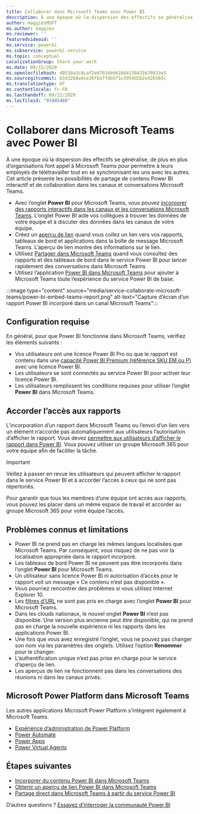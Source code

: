 ```yaml
---
title: Collaborer dans Microsoft Teams avec Power BI
description: À une époque où la dispersion des effectifs se généralise, de plus en plus d’organisations font appel à Microsoft Teams pour permettre à leurs employés de télétravailler tout en se synchronisant les uns avec les autres.
author: maggiesMSFT
ms.author: maggies
ms.reviewer: ''
featuredvideoid: ''
ms.service: powerbi
ms.subservice: powerbi-service
ms.topic: conceptual
LocalizationGroup: Share your work
ms.date: 09/15/2020
ms.openlocfilehash: d0510a3c8caf2e07034b9410d4338431670833e5
ms.sourcegitcommit: b3d32b8a4ce26fba7fdb5f1c5954d2b2e426503c
ms.translationtype: HT
ms.contentlocale: fr-FR
ms.lasthandoff: 09/22/2020
ms.locfileid: "91005488"
---
```

# <a name="collaborate-in-microsoft-teams-with-power-bi"></a>Collaborer dans Microsoft Teams avec Power BI

À une époque où la dispersion des effectifs se généralise, de plus en plus d’organisations font appel à Microsoft Teams pour permettre à leurs employés de télétravailler tout en se synchronisant les uns avec les autres. Cet article présente les possibilités de partage de contenu Power BI interactif et de collaboration dans les canaux et conversations Microsoft Teams. 

- Avec l’onglet **Power BI** pour Microsoft Teams, vous pouvez [incorporer des rapports interactifs dans les canaux et les conversations Microsoft Teams](service-embed-report-microsoft-teams.md). L’onglet Power BI aide vos collègues à trouver les données de votre équipe et à discuter des données dans les canaux de votre équipe. 
- Créez un [aperçu de lien](service-teams-link-preview.md) quand vous collez un lien vers vos rapports, tableaux de bord et applications dans la boîte de message Microsoft Teams. L’aperçu de lien montre des informations sur le lien. 
- Utilisez [Partager dans Microsoft Teams](service-share-report-teams.md) quand vous consultez des rapports et des tableaux de bord dans le service Power BI pour lancer rapidement des conversations dans Microsoft Teams.
- Utilisez l’application [Power BI dans Microsoft Teams](service-microsoft-teams-app.md) pour ajouter à Microsoft Teams toute l’expérience du service Power BI de base.
 
:::image type="content" source="media/service-collaborate-microsoft-teams/power-bi-embed-teams-report.png" alt-text="Capture d’écran d’un rapport Power BI incorporé dans un canal Microsoft Teams":::

## <a name="requirements"></a>Configuration requise

En général, pour que Power BI fonctionne dans Microsoft Teams, vérifiez les éléments suivants :

- Vos utilisateurs ont une licence Power BI Pro ou que le rapport est contenu dans une [capacité Power BI Premium (référence SKU EM ou P)](../admin/service-premium-what-is.md) avec une licence Power BI.
- Les utilisateurs se sont connectés au service Power BI pour activer leur licence Power BI.
- Les utilisateurs remplissent les conditions requises pour utiliser l’onglet **Power BI** dans Microsoft Teams.

## <a name="grant-access-to-reports"></a>Accorder l’accès aux rapports

L’incorporation d’un rapport dans Microsoft Teams ou l’envoi d’un lien vers un élément n’accorde pas automatiquement aux utilisateurs l’autorisation d’afficher le rapport. Vous devez [permettre aux utilisateurs d’afficher le rapport dans Power BI](service-share-dashboards.md). Vous pouvez utiliser un groupe Microsoft 365 pour votre équipe afin de faciliter la tâche.

> [!IMPORTANT]
> Veillez à passer en revue les utilisateurs qui peuvent afficher le rapport dans le service Power BI et à accorder l’accès à ceux qui ne sont pas répertoriés.

Pour garantir que tous les membres d’une équipe ont accès aux rapports, vous pouvez les placer dans un même espace de travail et accorder au groupe Microsoft 365 pour votre équipe l’accès.

## <a name="known-issues-and-limitations"></a>Problèmes connus et limitations

- Power BI ne prend pas en charge les mêmes langues localisées que Microsoft Teams. Par conséquent, vous risquez de ne pas voir la localisation appropriée dans le rapport incorporé.
- Les tableaux de bord Power BI ne peuvent pas être incorporés dans l’onglet **Power BI** pour Microsoft Teams.
- Un utilisateur sans licence Power BI ni autorisation d’accès pour le rapport voit un message « Ce contenu n’est pas disponible ».
- Vous pourriez rencontrer des problèmes si vous utilisez Internet Explorer 10. <!--You can look at the [browsers support for Power BI](../consumer/end-user-browsers.md) and for [Microsoft 365](https://products.office.com/office-system-requirements#Browsers-section). -->
- Les [filtres d’URL](service-url-filters.md) ne sont pas pris en charge avec l’onglet **Power BI** pour Microsoft Teams.
- Dans les clouds nationaux, le nouvel onglet **Power BI** n’est pas disponible. Une version plus ancienne peut être disponible, qui ne prend pas en charge la nouvelle expérience ni les rapports dans les applications Power BI.
- Une fois que vous avez enregistré l’onglet, vous ne pouvez pas changer son nom via les paramètres des onglets. Utilisez l’option **Renommer** pour le changer.
- L’authentification unique n’est pas prise en charge pour le service d’aperçu de lien.
- Les aperçus de lien ne fonctionnent pas dans les conversations des réunions ni dans les canaux privés.

## <a name="microsoft-power-platform-in-microsoft-teams"></a>Microsoft Power Platform dans Microsoft Teams

Les autres applications Microsoft Power Platform s’intègrent également à Microsoft Teams.

- [Expérience d’administration de Power Platform](/power-platform/admin/about-teams-environment)
- [Power Automate](/power-automate/teams/overview)
- [Power Apps](/powerapps/teams/overview)
- [Power Virtual Agents](/power-virtual-agents/)

## <a name="next-steps"></a>Étapes suivantes

- [Incorporer du contenu Power BI dans Microsoft Teams](service-embed-report-microsoft-teams.md)
- [Obtenir un aperçu de lien Power BI dans Microsoft Teams](service-teams-link-preview.md)
- [Partage direct dans Microsoft Teams à partir du service Power BI](service-share-report-teams.md)

D’autres questions ? [Essayez d’interroger la communauté Power BI](https://community.powerbi.com/)
